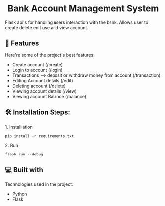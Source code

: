 <h1 align="center" id="title">Bank Account Management System</h1>

<p id="description">Flask api's for handling users interaction with the bank. Allows user to create delete edit use and view account.</p>

  
  
<h2>🧐 Features</h2>

Here're some of the project's best features:

*   Create account (/create)
*   Login to account (/login)
*   Transactions ==> deposit or withdraw money from account (/transaction)
*   Editing Account details (/edit)
*   Deleting account (/delete)
*   Viewing account details (/view)
*   Viewing account Balance (/balance)

<h2>🛠️ Installation Steps:</h2>

<p>1. Installlation</p>

```
pip install -r requirements.txt
```

<p>2. Run</p>

```
flask run --debug
```

  
  
<h2>💻 Built with</h2>

Technologies used in the project:

*   Python
*   Flask
